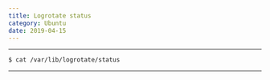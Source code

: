 ```yaml
---
title: Logrotate status
category: Ubuntu
date: 2019-04-15
---
```


-----

```bash
$ cat /var/lib/logrotate/status
```

-----